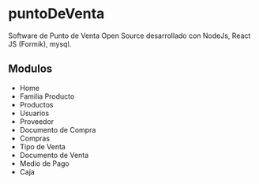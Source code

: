 # puntoDeVenta
Software de Punto de Venta Open Source desarrollado con NodeJs, React JS (Formik), mysql.
## Modulos
* Home
* Familia Producto
* Productos
* Usuarios
* Proveedor
* Documento de Compra
* Compras
* Tipo de Venta
* Documento de Venta
* Medio de Pago
* Caja
```

```
